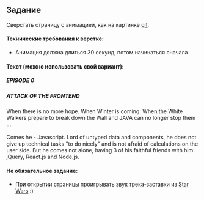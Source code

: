 ## Задание

Сверстать страницу с анимацией, как на картинке [gif](../../Desktop/fem1-master-html_css-homework/html_css/homework/homework7/animation_front-end_wars.gif). 

#### Технические требования к верстке:
- Анимация должна длиться 30 секунд, потом начинаться сначала

#### Текст (можно использовать свой вариант):

##### EPISODE 0
##### ATTACK OF THE FRONTEND

When there is no more hope. When Winter is coming. When the White Walkers prepare to break down the Wall and JAVA can no longer stop them ... <br><br>
Comes he - Javascript. Lord of untyped data and components, he does not give up technical tasks "to do nicely" and is not afraid of calculations on the user side. But he comes not alone, having 3 of his faithful friends with him: jQuery, React.js and Node.js.

#### Не обязательное задание:
- При открытии страницы проигрывать звук трека-заставки из [Star Wars](https://www.youtube.com/watch?v=EjMNNpIksaI) :)